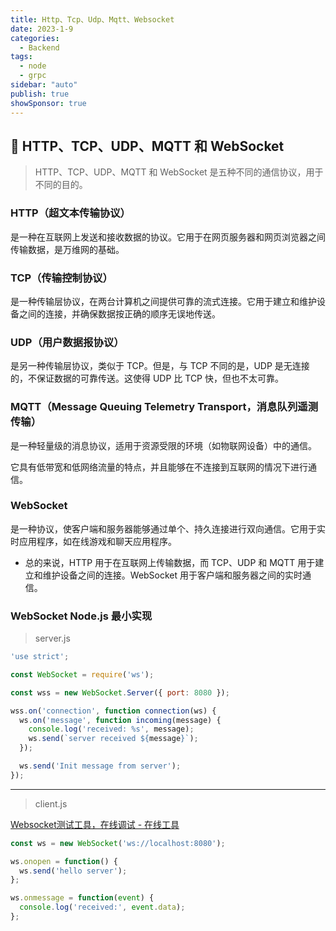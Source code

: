 ```yaml
---
title: Http、Tcp、Udp、Mqtt、Websocket 
date: 2023-1-9
categories:
  - Backend
tags:
  - node
  - grpc
sidebar: "auto"
publish: true
showSponsor: true
---
```


## 👋 HTTP、TCP、UDP、MQTT 和 WebSocket

> HTTP、TCP、UDP、MQTT 和 WebSocket 是五种不同的通信协议，用于不同的目的。

### HTTP（超文本传输协议）

是一种在互联网上发送和接收数据的协议。它用于在网页服务器和网页浏览器之间传输数据，是万维网的基础。

### TCP（传输控制协议）

是一种传输层协议，在两台计算机之间提供可靠的流式连接。它用于建立和维护设备之间的连接，并确保数据按正确的顺序无误地传送。

### UDP（用户数据报协议）

是另一种传输层协议，类似于 TCP。但是，与 TCP 不同的是，UDP 是无连接的，不保证数据的可靠传送。这使得 UDP 比 TCP 快，但也不太可靠。

### MQTT（Message Queuing Telemetry Transport，消息队列遥测传输）

是一种轻量级的消息协议，适用于资源受限的环境（如物联网设备）中的通信。

它具有低带宽和低网络流量的特点，并且能够在不连接到互联网的情况下进行通信。

### WebSocket 

是一种协议，使客户端和服务器能够通过单个、持久连接进行双向通信。它用于实时应用程序，如在线游戏和聊天应用程序。

- 总的来说，HTTP 用于在互联网上传输数据，而 TCP、UDP 和 MQTT 用于建立和维护设备之间的连接。WebSocket 用于客户端和服务器之间的实时通信。


### WebSocket Node.js 最小实现
> server.js

```js
'use strict';

const WebSocket = require('ws');

const wss = new WebSocket.Server({ port: 8080 });

wss.on('connection', function connection(ws) {
  ws.on('message', function incoming(message) {
    console.log('received: %s', message);
    ws.send(`server received ${message}`);
  });

  ws.send('Init message from server');
});
```

---

> client.js

[Websocket测试工具，在线调试 - 在线工具](http://tools.fun/websocket.html)

``` js
const ws = new WebSocket('ws://localhost:8080');

ws.onopen = function() {
  ws.send('hello server');
};

ws.onmessage = function(event) {
  console.log('received:', event.data);
};
```